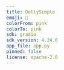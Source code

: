 ```yaml
---
title: DollySimple
emoji: 🦀
colorFrom: pink
colorTo: pink
sdk: gradio
sdk_version: 4.24.0
app_file: app.py
pinned: false
license: apache-2.0
---
```

